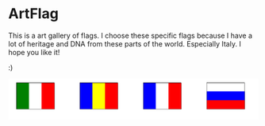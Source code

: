 # ArtFlag

This is a art gallery of flags.
I choose these specific flags because I have a lot of heritage and DNA from these parts of the world.
Especially Italy.
I hope you like it!

:)

![MY FLAGS](/Capture%20Art.PNG)
